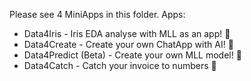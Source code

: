 Please see 4 MiniApps in this folder.
Apps:
- Data4Iris - Iris EDA analyse with MLL as an app! 💐
- Data4Create - Create your own ChatApp with AI! 💎
- Data4Predict (Beta) - Create your own MLL model! 📳
- Data4Catch - Catch your invoice to numbers 📝
